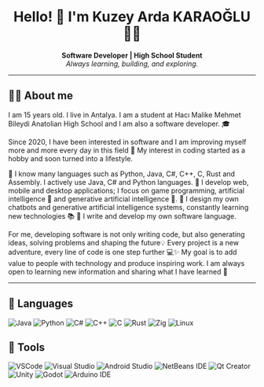 <h1 align="center">Hello! 👋 I'm Kuzey Arda KARAOĞLU 👨‍💻</h1>
<p align="center">
  <b>Software Developer | High School Student</b><br/>
  <i>Always learning, building, and exploring.</i>
</p>

---

## 👨‍💻 About me
I am 15 years old. I live in Antalya. I am a student at Hacı Malike Mehmet Bileydi Anatolian High School and I am also a software developer. 🎓

Since 2020, I have been interested in software and I am improving myself more and more every day in this field 🚀
My interest in coding started as a hobby and soon turned into a lifestyle.

🔹 I know many languages such as Python, Java, C#, C++, C, Rust and Assembly. I actively use Java, C# and Python languages.
🔹 I develop web, mobile and desktop applications; I focus on game programming, artificial intelligence 🤖 and generative artificial intelligence 🧠.
🔹 I design my own chatbots and generative artificial intelligence systems, constantly learning new technologies 📚
🔹 I write and develop my own software language.

For me, developing software is not only writing code, but also generating ideas, solving problems and shaping the future💡
Every project is a new adventure, every line of code is one step further 💻✨
My goal is to add value to people with technology and produce inspiring work.
I am always open to learning new information and sharing what I have learned 🙌

---

## 🧰 Languages

![Java](https://img.shields.io/badge/Java-ED8B00?style=for-the-badge&logo=java&logoColor=white)
![Python](https://img.shields.io/badge/Python-3670A0?style=for-the-badge&logo=python&logoColor=white)
![C#](https://img.shields.io/badge/C%23-68217A?style=for-the-badge&logo=c#&logoColor=white)
![C++](https://img.shields.io/badge/C++-316192?style=for-the-badge&logo=cplusplus&logoColor=white)
![C](https://img.shields.io/badge/C-316192?style=for-the-badge&logo=c&logoColor=white)
![Rust](https://img.shields.io/badge/Rust-ED8B00?style=for-the-badge&logo=rust&logoColor=white)
![Zig](https://img.shields.io/badge/Zig-ED8B00?style=for-the-badge&logo=zig&logoColor=white)
![Linux](https://img.shields.io/badge/Linux-FCC624?style=for-the-badge&logo=linux&logoColor=black)

## 🧰 Tools

![VSCode](https://img.shields.io/badge/VSCode-0078D4?style=for-the-badge&logo=vscode&logoColor=white)
![Visual Studio](https://img.shields.io/badge/Visual_Studio-5C2D91?style=for-the-badge&logo=visual%20studio&logoColor=white)
![Android Studio](https://img.shields.io/badge/Android_Studio-3DDC84?style=for-the-badge&logo=android-studio&logoColor=white)
![NetBeans IDE](https://img.shields.io/badge/NetBeans_IDE-339933?style=for-the-badge&logoColor=white)
![Qt Creator](https://img.shields.io/badge/Qt_Creator-4EA94B?style=for-the-badge&logo=qt&logoColor=white)
![Unity](https://img.shields.io/badge/Unity-%2320232a?style=for-the-badge&logo=unity&logoColor=white)
![Godot](https://img.shields.io/badge/Godot_Engine-007ACC?style=for-the-badge&logo=godot-engine&logoColor=white)
![Arduino IDE](https://img.shields.io/badge/Arduino_IDE-38B2AC?style=for-the-badge&logo=arduino&logoColor=white)

